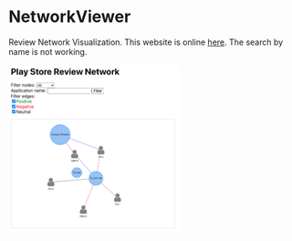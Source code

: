 # NetworkViewer
Review Network Visualization. This website is online [here](https://EECS-6414.github.io.NetworkViewer). The search by name is not working. 

<div>
<img src="img/img.png" width="300px"</img> 
</div>

